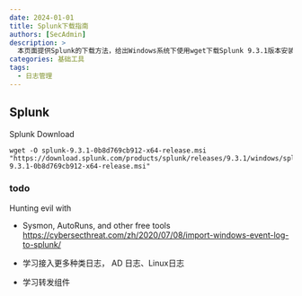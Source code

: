 ```yaml
---
date: 2024-01-01
title: Splunk下载指南
authors: [SecAdmin]
description: >
  本页面提供Splunk的下载方法，给出Windows系统下使用wget下载Splunk 9.3.1版本安装包的具体命令。同时明确后续学习方向，包括借助Sysmon、AutoRuns等工具与Splunk结合进行威胁检测，学习接入AD日志、Linux日志等更多种类日志，以及深入学习转发组件相关知识，助力用户全面掌握Splunk应用及日志管理。
categories: 基础工具
tags:
  - 日志管理
---
```


## Splunk

Splunk Download

```
wget -O splunk-9.3.1-0b8d769cb912-x64-release.msi "https://download.splunk.com/products/splunk/releases/9.3.1/windows/splunk-9.3.1-0b8d769cb912-x64-release.msi"
```

### todo
Hunting evil with 
- Sysmon, AutoRuns, and other free tools
https://cybersecthreat.com/zh/2020/07/08/import-windows-event-log-to-splunk/

- 学习接入更多种类日志， AD 日志、Linux日志

- 学习转发组件

